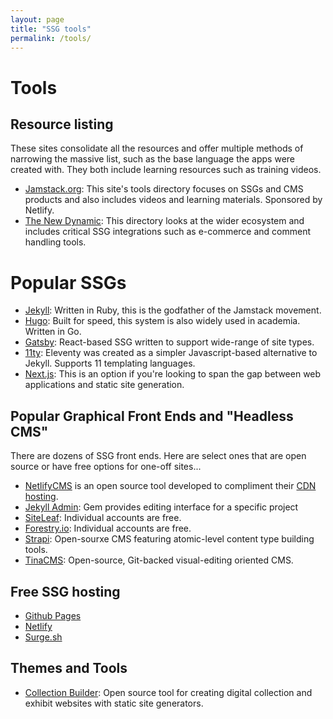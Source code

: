 ```yaml
---
layout: page
title: "SSG tools"
permalink: /tools/
---
```


# Tools

## Resource listing

These sites consolidate all the resources and offer multiple methods of narrowing the massive list, such as the base language the apps were created with. They both include learning resources such as training videos.

- [Jamstack.org](https://jamstack.org/): This site's tools directory focuses on SSGs and CMS products and also includes videos and learning materials. Sponsored by Netlify.
- [The New Dynamic](https://www.tnd.dev/): This directory looks at the wider ecosystem and includes critical SSG integrations such as e-commerce and comment handling tools.

# Popular SSGs

- [Jekyll](https://jekyllrb.com/): Written in Ruby, this is the godfather of the Jamstack movement.
- [Hugo](https://gohugo.io/): Built for speed, this system is also widely used in academia. Written in Go.
- [Gatsby](https://www.gatsbyjs.com/): React-based SSG written to support wide-range of site types.
- [11ty](https://www.11ty.dev/): Eleventy was created as a simpler Javascript-based alternative to Jekyll. Supports 11 templating languages.
- [Next.js](https://nextjs.org/): This is an option if you're looking to span the gap between web applications and static site generation.

## Popular Graphical Front Ends and "Headless CMS"

There are dozens of SSG front ends. Here are select ones that are open source or have free options for one-off sites...

- [NetlifyCMS](https://www.netlifycms.org/) is an open source tool developed to compliment their [CDN hosting](https://www.netlify.com/).
- [Jekyll Admin](https://jekyll.github.io/jekyll-admin/): Gem provides editing interface for a specific project
- [SiteLeaf](https://www.siteleaf.com/): Individual accounts are free.
- [Forestry.io](https://forestry.io): Individual accounts are free.
- [Strapi](https://strapi.io/): Open-sourxe CMS featuring atomic-level content type building tools.
- [TinaCMS](https://tina.io/): Open-source, Git-backed visual-editing oriented CMS.

## Free SSG hosting

- [Github Pages](https://pages.github.com/)
- [Netlify](https://netlify.com)
- [Surge.sh](https://surge.sh/)

## Themes and Tools

- [Collection Builder](https://collectionbuilder.github.io/): Open source tool for creating digital collection and exhibit websites with static site generators.

